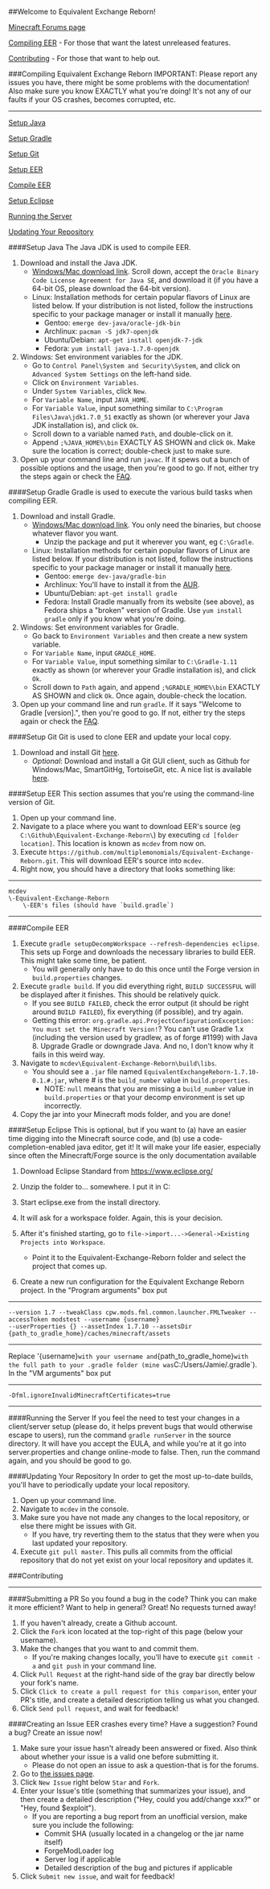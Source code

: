 ##Welcome to Equivalent Exchange Reborn!

[Minecraft Forums page](http://www.minecraftforum.net/forums/mapping-and-modding/minecraft-mods/wip-mods/2174708-wip-equivalent-exchange-reborn)

[Compiling EER](#compiling-equivalent-exchange-reborn) - For those that want the latest unreleased features.

[Contributing](#contributing) - For those that want to help out.

###Compiling Equivalent Exchange Reborn
IMPORTANT: Please report any issues you have, there might be some problems with the documentation!
Also make sure you know EXACTLY what you're doing!  It's not any of our faults if your OS crashes, becomes corrupted, etc.
***
[Setup Java](#setup-java)

[Setup Gradle](#setup-gradle)

[Setup Git](#setup-git)

[Setup EER](#setup-eer)

[Compile EER](#compile-eer)

[Setup Eclipse](#setup-eclipse)

[Running the Server](#running-the-server)

[Updating Your Repository](#updating-your-repository)

####Setup Java
The Java JDK is used to compile EER.

1. Download and install the Java JDK.
	* [Windows/Mac download link](http://www.oracle.com/technetwork/java/javase/downloads/jdk7-downloads-1880260.html).  Scroll down, accept the `Oracle Binary Code License Agreement for Java SE`, and download it (if you have a 64-bit OS, please download the 64-bit version).
	* Linux: Installation methods for certain popular flavors of Linux are listed below.  If your distribution is not listed, follow the instructions specific to your package manager or install it manually [here](http://www.oracle.com/technetwork/java/javase/downloads/jdk7-downloads-1880260.html).
		* Gentoo: `emerge dev-java/oracle-jdk-bin`
		* Archlinux: `pacman -S jdk7-openjdk`
		* Ubuntu/Debian: `apt-get install openjdk-7-jdk`
		* Fedora: `yum install java-1.7.0-openjdk`
2. Windows: Set environment variables for the JDK.
    * Go to `Control Panel\System and Security\System`, and click on `Advanced System Settings` on the left-hand side.
    * Click on `Environment Variables`.
    * Under `System Variables`, click `New`.
    * For `Variable Name`, input `JAVA_HOME`.
    * For `Variable Value`, input something similar to `C:\Program Files\Java\jdk1.7.0_51` exactly as shown (or wherever your Java JDK installation is), and click `Ok`.
    * Scroll down to a variable named `Path`, and double-click on it.
    * Append `;%JAVA_HOME%\bin` EXACTLY AS SHOWN and click `Ok`.  Make sure the location is correct; double-check just to make sure.
3. Open up your command line and run `javac`.  If it spews out a bunch of possible options and the usage, then you're good to go.  If not, either try the steps again or check the [FAQ](https://github.com/pahimar/Equivalent-Exchange-Reborn/wiki/Frequently-Asked-Questions).

####Setup Gradle
Gradle is used to execute the various build tasks when compiling EER.

1. Download and install Gradle.
	* [Windows/Mac download link](http://www.gradle.org/downloads).  You only need the binaries, but choose whatever flavor you want.
		* Unzip the package and put it wherever you want, eg `C:\Gradle`.
	* Linux: Installation methods for certain popular flavors of Linux are listed below.  If your distribution is not listed, follow the instructions specific to your package manager or install it manually [here](http://www.gradle.org/downloads).
		* Gentoo: `emerge dev-java/gradle-bin`
		* Archlinux: You'll have to install it from the [AUR](https://aur.archlinux.org/packages/gradle).
		* Ubuntu/Debian: `apt-get install gradle`
		* Fedora: Install Gradle manually from its website (see above), as Fedora ships a "broken" version of Gradle.  Use `yum install gradle` only if you know what you're doing.
2. Windows: Set environment variables for Gradle.
	* Go back to `Environment Variables` and then create a new system variable.
	* For `Variable Name`, input `GRADLE_HOME`.
	* For `Variable Value`, input something similar to `C:\Gradle-1.11` exactly as shown (or wherever your Gradle installation is), and click `Ok`.
	* Scroll down to `Path` again, and append `;%GRADLE_HOME%\bin` EXACTLY AS SHOWN and click `Ok`.  Once again, double-check the location.
3. Open up your command line and run `gradle`.  If it says "Welcome to Gradle [version].", then you're good to go.  If not, either try the steps again or check the [FAQ](https://github.com/pahimar/Equivalent-Exchange-Reborn/wiki/Frequently-Asked-Questions).

####Setup Git
Git is used to clone EER and update your local copy.

1. Download and install Git [here](http://git-scm.com/download/).
	* *Optional*: Download and install a Git GUI client, such as Github for Windows/Mac, SmartGitHg, TortoiseGit, etc.  A nice list is available [here](http://git-scm.com/downloads/guis).

####Setup EER
This section assumes that you're using the command-line version of Git.

1. Open up your command line.
2. Navigate to a place where you want to download EER's source (eg `C:\Github\Equivalent-Exchange-Reborn\`) by executing `cd [folder location]`.  This location is known as `mcdev` from now on.
3. Execute `https://github.com/multiplemonomials/Equivalent-Exchange-Reborn.git`.  This will download EER's source into `mcdev`.
4. Right now, you should have a directory that looks something like:

***
	mcdev
	\-Equivalent-Exchange-Reborn
		\-EER's files (should have `build.gradle`)
***

####Compile EER
1. Execute `gradle setupDecompWorkspace --refresh-dependencies eclipse`. This sets up Forge and downloads the necessary libraries to build EER.  This might take some time, be patient.
	* You will generally only have to do this once until the Forge version in `build.properties` changes.
2. Execute `gradle build`. If you did everything right, `BUILD SUCCESSFUL` will be displayed after it finishes.  This should be relatively quick.
    * If you see `BUILD FAILED`, check the error output (it should be right around `BUILD FAILED`), fix everything (if possible), and try again.
	* Getting this error:
		`org.gradle.api.ProjectConfigurationException: You must set the Minecraft Version!`?
		You can't use Gradle 1.x (including the version used by gradlew, as of forge #1199) with Java 8.  Upgrade Gradle or downgrade Java.
		And no, I don't know why it fails in this weird way.
3. Navigate to `mcdev\Equivalent-Exchange-Reborn\build\libs`.
    *  You should see a `.jar` file named `EquivalentExchangeReborn-1.7.10-0.1.#.jar`, where # is the `build_number` value in `build.properties`.
		* NOTE: `null` means that you are missing a `build_number` value in `build.properties` or that your decomp environment is set up incorrectly.
4. Copy the jar into your Minecraft mods folder, and you are done!

####Setup Eclipse
This is optional, but if you want to 
(a) have an easier time digging into the Minecraft source code, and
(b) use a code-completion-enabled java editor, get it! It will make your life easier, especially since often the Minecraft/Forge source is the only documentation available

1. Download Eclipse Standard from https://www.eclipse.org/

2. Unzip the folder to... somewhere.  I put it in C:

3. Start eclipse.exe from the install directory.

4. It will ask for a workspace folder.  Again, this is your decision.

5. After it's finished starting, go to `file->import...->General->Existing Projects into Workspace`.
	* Point it to the Equivalent-Exchange-Reborn folder and select the project that comes up.

6. Create a new run configuration for the Equivalent Exchange Reborn project.  In the "Program arguments" box put
***
	--version 1.7 --tweakClass cpw.mods.fml.common.launcher.FMLTweaker --accessToken modstest --username {username}
	--userProperties {} --assetIndex 1.7.10 --assetsDir {path_to_gradle_home}/caches/minecraft/assets
***
Replace '{username}` with your username and `{path_to_gradle_home}` with the full path to your .gradle folder (mine was `C:/Users/Jamie/.gradle`).
In the "VM arguments" box put
***
	-Dfml.ignoreInvalidMinecraftCertificates=true
***

####Running the Server
If you feel the need to test your changes in a client/server setup (please do, it helps prevent bugs that would otherwise escape to users),
run the command `gradle runServer` in the source directory.  It will have you accept the EULA, and while you're at it go into server.properties
and change online-mode to false.  Then, run the command again, and you should be good to go.
 
####Updating Your Repository
In order to get the most up-to-date builds, you'll have to periodically update your local repository.

1. Open up your command line.
2. Navigate to `mcdev` in the console.
3. Make sure you have not made any changes to the local repository, or else there might be issues with Git.
	* If you have, try reverting them to the status that they were when you last updated your repository.
4. Execute `git pull master`.  This pulls all commits from the official repository that do not yet exist on your local repository and updates it.

###Contributing
***
####Submitting a PR
So you found a bug in the code?  Think you can make it more efficient?  Want to help in general?  Great!  No requests turned away!

1. If you haven't already, create a Github account.
2. Click the `Fork` icon located at the top-right of this page (below your username).
3. Make the changes that you want to and commit them.
	* If you're making changes locally, you'll have to execute `git commit -a` and `git push` in your command line.
4. Click `Pull Request` at the right-hand side of the gray bar directly below your fork's name.
5. Click `Click to create a pull request for this comparison`, enter your PR's title, and create a detailed description telling us what you changed.
6. Click `Send pull request`, and wait for feedback!

####Creating an Issue
EER crashes every time?  Have a suggestion?  Found a bug?  Create an issue now!

1. Make sure your issue hasn't already been answered or fixed.  Also think about whether your issue is a valid one before submitting it.
	* Please do not open an issue to ask a question-that is for the forums.
2. Go to [the issues page](http://github.com/multiplemonomials/Equivalent-Exchange-Reborn/issues).
3. Click `New Issue` right below `Star` and `Fork`.
4. Enter your Issue's title (something that summarizes your issue), and then create a detailed description ("Hey, could you add/change xxx?" or "Hey, found $exploit").
	* If you are reporting a bug report from an unofficial version, make sure you include the following:
		* Commit SHA (usually located in a changelog or the jar name itself)
		* ForgeModLoader log
		* Server log if applicable
		* Detailed description of the bug and pictures if applicable
5. Click `Submit new issue`, and wait for feedback!

